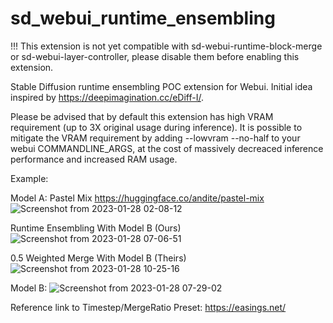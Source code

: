 # sd_webui_runtime_ensembling
!!! This extension is not yet compatible with sd-webui-runtime-block-merge or sd-webui-layer-controller, please disable them before enabling this extension.

Stable Diffusion runtime ensembling POC extension for Webui. Initial idea inspired by https://deepimagination.cc/eDiff-I/.

Please be advised that by default this extension has high VRAM requirement (up to 3X original usage during inference).
It is possible to mitigate the VRAM requirement by adding --lowvram --no-half to your webui COMMANDLINE_ARGS, at the cost of massively decreaced inference performance and increased RAM usage.

Example:

Model A: Pastel Mix https://huggingface.co/andite/pastel-mix
![Screenshot from 2023-01-28 02-08-12](https://user-images.githubusercontent.com/121544382/215283961-aac4a741-05c0-489f-80fb-f90df8f47586.png)

Runtime Ensembling With Model B (Ours)
![Screenshot from 2023-01-28 07-06-51](https://user-images.githubusercontent.com/121544382/215284460-0edb5b7f-19ea-4b44-af73-57f7af652ac5.png)

0.5 Weighted Merge With Model B (Theirs)
![Screenshot from 2023-01-28 10-25-16](https://user-images.githubusercontent.com/121544382/215284441-7820a7d3-dc06-4aac-a3c0-e7afe8695561.png)

Model B:
![Screenshot from 2023-01-28 07-29-02](https://user-images.githubusercontent.com/121544382/215284486-e4a7ed74-a03f-4cec-a421-66f5995d28b7.png)

Reference link to Timestep/MergeRatio Preset: https://easings.net/
